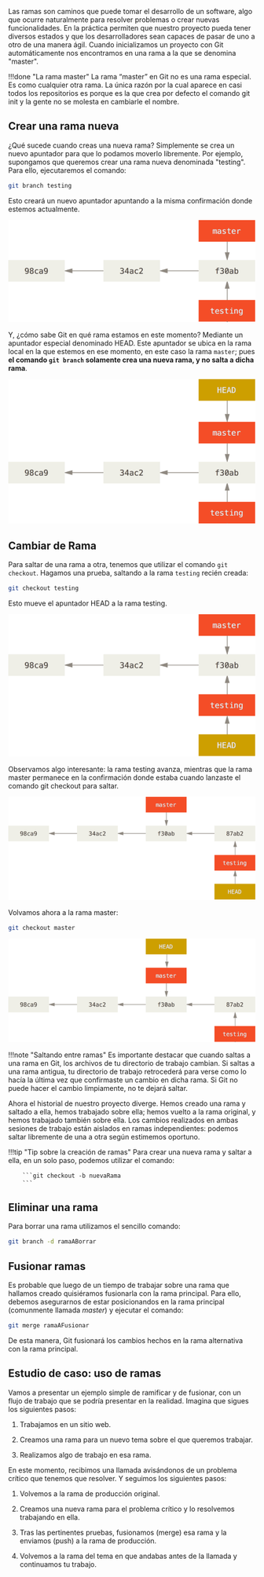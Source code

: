 Las ramas son caminos que puede tomar el desarrollo de un software, algo que ocurre naturalmente para resolver problemas o crear nuevas funcionalidades. En la práctica permiten que nuestro proyecto pueda tener diversos estados y que los desarrolladores sean capaces de pasar de uno a otro de una manera ágil. Cuando inicializamos un proyecto con Git automáticamente nos encontramos en una rama a la que se denomina "master". 


!!!done "La rama master"
		La rama “master” en Git no es una rama especial. Es como cualquier otra rama. La única razón por la cual aparece en casi todos los repositorios es porque es la que crea por defecto el comando git init y la gente no se molesta en cambiarle el nombre.

## Crear una rama nueva

¿Qué sucede cuando creas una nueva rama? Simplemente se crea un nuevo apuntador para que lo podamos moverlo libremente. Por ejemplo, supongamos que queremos crear una rama nueva denominada "testing". Para ello, ejecutaremos el comando: 

```bash
git branch testing
```

Esto creará un nuevo apuntador apuntando a la misma confirmación donde estemos actualmente.

![Ramas en Git - 01](imgGit/branch_01.png)

Y, ¿cómo sabe Git en qué rama estamos en este momento? Mediante un apuntador especial denominado HEAD. Este apuntador se ubica en la rama local en la que estemos en ese momento, en este caso la rama `master`; pues **el comando `git branch` solamente crea una nueva rama, y no salta a dicha rama**.


![Ramas en Git - 02](imgGit/branch_02.png)

## Cambiar de Rama

Para saltar de una rama a otra, tenemos que utilizar el comando `git checkout`. Hagamos una prueba, saltando a la rama `testing` recién creada:

```bash
git checkout testing
```

Esto mueve el apuntador HEAD a la rama testing.

![Ramas en Git - 03](imgGit/branch_03.png)



Observamos algo interesante: la rama testing avanza, mientras que la rama master permanece en la confirmación donde estaba cuando lanzaste el comando git checkout para saltar. 


![Ramas en Git - 04](imgGit/branch_04.png)


Volvamos ahora a la rama master:

```bash
git checkout master
```

![Ramas en Git - 05](imgGit/branch_05.png)


!!!note "Saltando entre ramas"
		Es importante destacar que cuando saltas a una rama en Git, los archivos de tu directorio de trabajo cambian. Si saltas a una rama antigua, tu directorio de trabajo retrocederá para verse como lo hacía la última vez que confirmaste un cambio en dicha rama. Si Git no puede hacer el cambio limpiamente, no te dejará saltar.

Ahora el historial de nuestro proyecto diverge. Hemos creado una rama y saltado a ella, hemos trabajado sobre ella; hemos vuelto a la rama original, y hemos trabajado también sobre ella. Los cambios realizados en ambas sesiones de trabajo están aislados en ramas independientes: podemos saltar libremente de una a otra según estimemos oportuno.

!!!tip "Tip sobre la creación de ramas"
		Para crear una nueva rama y saltar a ella, en un solo paso, podemos utilizar el comando:

		```git checkout -b nuevaRama
		```


## Eliminar una rama
Para borrar una rama utilizamos el sencillo comando: 

```bash
git branch -d ramaABorrar
```
## Fusionar ramas
Es probable que luego de un tiempo de trabajar sobre una rama que hallamos creado quisiéramos fusionarla con la rama principal. Para ello, debemos asegurarnos de estar posicionandos en la rama principal (comunmente llamada _master_) y ejecutar el comando: 

```bash
git merge ramaAFusionar
```
De esta manera, Git fusionará los cambios hechos en la rama alternativa con la rama principal. 

## Estudio de caso: uso de ramas

Vamos a presentar un ejemplo simple de ramificar y de fusionar, con un flujo de trabajo que se podría presentar en la realidad. Imagina que sigues los siguientes pasos:

1. Trabajamos en un sitio web.

2. Creamos una rama para un nuevo tema sobre el que queremos trabajar.

3. Realizamos algo de trabajo en esa rama.

En este momento, recibimos una llamada avisándonos de un problema crítico que tenemos que resolver. Y seguimos los siguientes pasos:

1. Volvemos a la rama de producción original.

2. Creamos una nueva rama para el problema crítico y lo resolvemos trabajando en ella.

3. Tras las pertinentes pruebas, fusionamos (merge) esa rama y la enviamos (push) a la rama de producción.

4. Volvemos a la rama del tema en que andabas antes de la llamada y continuamos tu trabajo.

